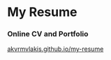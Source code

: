# My Resume

### Online CV and Portfolio

[akvrmvlakis.github.io/my-resume](https://akvrmvlakis.github.io/my-resume)
